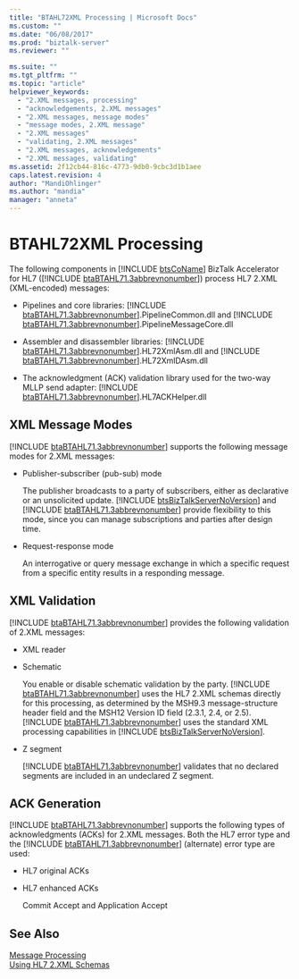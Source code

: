 ```yaml
---
title: "BTAHL72XML Processing | Microsoft Docs"
ms.custom: ""
ms.date: "06/08/2017"
ms.prod: "biztalk-server"
ms.reviewer: ""

ms.suite: ""
ms.tgt_pltfrm: ""
ms.topic: "article"
helpviewer_keywords: 
  - "2.XML messages, processing"
  - "acknowledgements, 2.XML messages"
  - "2.XML messages, message modes"
  - "message modes, 2.XML message"
  - "2.XML messages"
  - "validating, 2.XML messages"
  - "2.XML messages, acknowledgements"
  - "2.XML messages, validating"
ms.assetid: 2f12cb44-816c-4773-9db0-9cbc3d1b1aee
caps.latest.revision: 4
author: "MandiOhlinger"
ms.author: "mandia"
manager: "anneta"
---
```

# BTAHL72XML Processing
The following components in [!INCLUDE [btsCoName](../../includes/btsconame-md.md)] BizTalk Accelerator for HL7 ([!INCLUDE [btaBTAHL71.3abbrevnonumber](../../includes/btabtahl71-3abbrevnonumber-md.md)]) process HL7 2.XML (XML-encoded) messages:  
  
- Pipelines and core libraries: [!INCLUDE [btaBTAHL71.3abbrevnonumber](../../includes/btabtahl71-3abbrevnonumber-md.md)].PipelineCommon.dll and [!INCLUDE [btaBTAHL71.3abbrevnonumber](../../includes/btabtahl71-3abbrevnonumber-md.md)].PipelineMessageCore.dll  
  
- Assembler and disassembler libraries: [!INCLUDE [btaBTAHL71.3abbrevnonumber](../../includes/btabtahl71-3abbrevnonumber-md.md)].HL72XmlAsm.dll and [!INCLUDE [btaBTAHL71.3abbrevnonumber](../../includes/btabtahl71-3abbrevnonumber-md.md)].HL72XmlDAsm.dll  
  
- The acknowledgment (ACK) validation library used for the two-way MLLP send adapter: [!INCLUDE [btaBTAHL71.3abbrevnonumber](../../includes/btabtahl71-3abbrevnonumber-md.md)].HL7ACKHelper.dll  
  
## XML Message Modes  
 [!INCLUDE [btaBTAHL71.3abbrevnonumber](../../includes/btabtahl71-3abbrevnonumber-md.md)] supports the following message modes for 2.XML messages:  
  
- Publisher-subscriber (pub-sub) mode  
  
   The publisher broadcasts to a party of subscribers, either as declarative or an unsolicited update. [!INCLUDE [btsBizTalkServerNoVersion](../../includes/btsbiztalkservernoversion-md.md)] and [!INCLUDE [btaBTAHL71.3abbrevnonumber](../../includes/btabtahl71-3abbrevnonumber-md.md)] provide flexibility to this mode, since you can manage subscriptions and parties after design time.  
  
- Request-response mode  
  
   An interrogative or query message exchange in which a specific request from a specific entity results in a responding message.  
  
## XML Validation  
 [!INCLUDE [btaBTAHL71.3abbrevnonumber](../../includes/btabtahl71-3abbrevnonumber-md.md)] provides the following validation of 2.XML messages:  
  
- XML reader  
  
- Schematic  
  
   You enable or disable schematic validation by the party. [!INCLUDE [btaBTAHL71.3abbrevnonumber](../../includes/btabtahl71-3abbrevnonumber-md.md)] uses the HL7 2.XML schemas directly for this processing, as determined by the MSH9.3 message-structure header field and the MSH12 Version ID field (2.3.1, 2.4, or 2.5). [!INCLUDE [btaBTAHL71.3abbrevnonumber](../../includes/btabtahl71-3abbrevnonumber-md.md)] uses the standard XML processing capabilities in [!INCLUDE [btsBizTalkServerNoVersion](../../includes/btsbiztalkservernoversion-md.md)].  
  
- Z segment  
  
   [!INCLUDE [btaBTAHL71.3abbrevnonumber](../../includes/btabtahl71-3abbrevnonumber-md.md)] validates that no declared segments are included in an undeclared Z segment.  
  
## ACK Generation  
 [!INCLUDE [btaBTAHL71.3abbrevnonumber](../../includes/btabtahl71-3abbrevnonumber-md.md)] supports the following types of acknowledgments (ACKs) for 2.XML messages. Both the HL7 error type and the [!INCLUDE [btaBTAHL71.3abbrevnonumber](../../includes/btabtahl71-3abbrevnonumber-md.md)] (alternate) error type are used:  
  
-   HL7 original ACKs  
  
-   HL7 enhanced ACKs  
  
     Commit Accept and Application Accept  
  
## See Also  
 [Message Processing](../../adapters-and-accelerators/accelerator-hl7/message-processing.md)   
 [Using HL7 2.XML Schemas](../../adapters-and-accelerators/accelerator-hl7/using-hl7-2-xml-schemas.md)